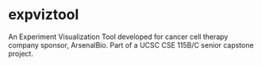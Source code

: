 # expviztool
An Experiment Visualization Tool developed for cancer cell therapy company sponsor, ArsenalBio. Part of a UCSC CSE 115B/C senior capstone project.
